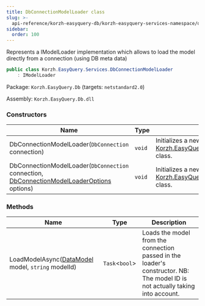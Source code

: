 ```yaml
---
title: DbConnectionModelLoader class
slug: >-
  api-reference/korzh-easyquery-db/korzh-easyquery-services-namespace/dbconnectionmodelloader-class
sidebar:
  order: 100
---
```


Represents a IModelLoader implementation which allows to load the model directly from a connection (using DB meta data)
```csharp
public class Korzh.EasyQuery.Services.DbConnectionModelLoader
    : IModelLoader

```
Package: `Korzh.EasyQuery.Db` (targets: `netstandard2.0`)

Assembly: `Korzh.EasyQuery.Db.dll`

### Constructors

| Name | Type | Description | 
| --- | --- | --- | 
| DbConnectionModelLoader(`DbConnection` connection) | `void` | Initializes a new instance of the [Korzh.EasyQuery.Services.DbConnectionModelLoader](///////////////easyquery/docs/api-reference/korzh-easyquery-db/korzh-easyquery-services-namespace/dbconnectionmodelloader-class) class. | 
| DbConnectionModelLoader(`DbConnection` connection, [DbConnectionModelLoaderOptions](///////////////easyquery/docs/api-reference/korzh-easyquery-db/korzh-easyquery-db-namespace/dbconnectionmodelloaderoptions-class) options) | `void` | Initializes a new instance of the [Korzh.EasyQuery.Services.DbConnectionModelLoader](///////////////easyquery/docs/api-reference/korzh-easyquery-db/korzh-easyquery-services-namespace/dbconnectionmodelloader-class) class. | 


### Methods

| Name | Type | Description | 
| --- | --- | --- | 
| LoadModelAsync([DataModel](///////////////easyquery/docs/api-reference/korzh-easyquery/korzh-easyquery-namespace/datamodel-class) model, `string` modelId) | `Task`&lt;`bool`&gt; | Loads the model from the connection passed in the loader's constructor.  NB: The model ID is not actually taking into account. |
